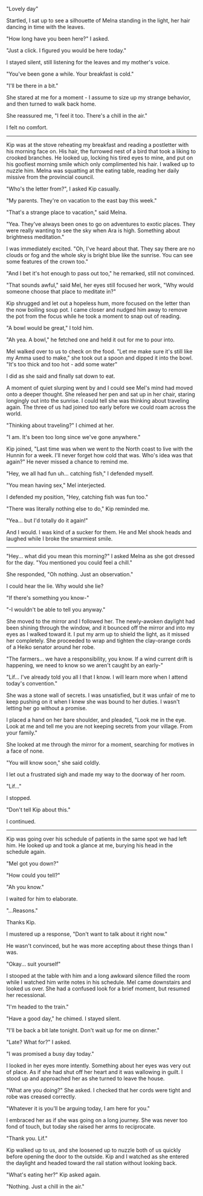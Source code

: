   "Lovely day"

  Startled, I sat up to see a silhouette of Melna standing in the light, her hair dancing in time with the leaves.

  "How long have you been here?" I asked.

  "Just a click. I figured you would be here today."

  I stayed silent, still listening for the leaves and my mother's voice.

  "You've been gone a while. Your breakfast is cold."

  "I'll be there in a bit."

  She stared at me for a moment - I assume to size up my strange behavior, and then turned to walk back home.

  She reassured me, "I feel it too. There's a chill in the air."

  I felt no comfort.



*************



  Kip was at the stove reheating my breakfast and reading a postletter with his morning face on. His hair, the furrowed nest of a bird that took a liking to crooked branches. He looked up, locking his tired eyes to mine, and put on his goofiest morning smile which only complimented his hair. I walked up to nuzzle him. Melna was squatting at the eating table, reading her daily missive from the provincial council.

  "Who's the letter from?", I asked Kip casually.

  "My parents. They're on vacation to the east bay this week."

  "That's a strange place to vacation," said Melna.

  "Yea. They've always been ones to go on adventures to exotic places. They were really wanting to see the sky when Ara is high. Something about brightness meditation."

  I was immediately excited. "Oh, I've heard about that. They say there are no clouds or fog and the whole sky is bright blue like the sunrise. You can see some features of the crown too."

  "And I bet it's hot enough to pass out too," he remarked, still not convinced.

  "That sounds awful," said Mel, her eyes still focused her work, "Why would someone choose that place to meditate in?"

  Kip shrugged and let out a hopeless hum, more focused on the letter than the now boiling soup pot. I came closer and nudged him away to remove the pot from the focus while he took a moment to snap out of reading.

  "A bowl would be great," I told him.

  "Ah yea. A bowl," he fetched one and held it out for me to pour into.

  Mel walked over to us to check on the food. "Let me make sure it's still like my Amma used to make," she took out a spoon and dipped it into the bowl. "It's too thick and too hot - add some water"

  I did as she said and finally sat down to eat.

  A moment of quiet slurping went by and I could see Mel's mind had moved onto a deeper thought. She released her pen and sat up in her chair, staring longingly out into the sunrise. I could tell she was thinking about traveling again. The three of us had joined too early before we could roam across the world.

  "Thinking about traveling?" I chimed at her.

  "I am. It's been too long since we've gone anywhere."

  Kip joined, "Last time was when we went to the North coast to live with the Hunnin for a week. I'll never forget how cold that was. Who's idea was that again?" He never missed a chance to remind me.

  "Hey, we all had fun uh... catching fish," I defended myself.

  "You mean having sex," Mel interjected.

  I defended my position, "Hey, catching fish was fun too."

  "There was literally nothing else to do," Kip reminded me.

  "Yea... but I'd totally do it again!"

  And I would. I was kind of a sucker for them. He and Mel shook heads and laughed while I broke the smarmiest smile.



********



  "Hey... what did you mean this morning?" I asked Melna as she got dressed for the day. "You mentioned you could feel a chill."

  She responded, "Oh nothing. Just an observation."

  I could hear the lie. Why would she lie?

  "If there's something you know-"

  "-I wouldn't be able to tell you anyway."

  She moved to the mirror and I followed her. The newly-awoken daylight had been shining through the window, and it bounced off the mirror and into my eyes as I walked toward it. I put my arm up to shield the light, as it missed her completely. She proceeded to wrap and tighten the clay-orange cords of a Heiko senator around her robe.

  "The farmers... we have a responsibility, you know. If a wind current drift is happening, we need to know so we aren't caught by an early-"

  "Lif... I've already told you all I that I know. I will learn more when I attend today's convention."

  She was a stone wall of secrets. I was unsatisfied, but it was unfair of me to keep pushing on it when I knew she was bound to her duties. I wasn't letting her go without a promise.

  I placed a hand on her bare shoulder, and pleaded, "Look me in the eye. Look at me and tell me you are not keeping secrets from your village. From your family."

  She looked at me through the mirror for a moment, searching for motives in a face of none.

  "You will know soon," she said coldly.

  I let out a frustrated sigh and made my way to the doorway of her room.

  "Lif..."

  I stopped.

  "Don't tell Kip about this."

  I continued.



  ********



  Kip was going over his schedule of patients in the same spot we had left him. He looked up and took a glance at me, burying his head in the schedule again.

  "Mel got you down?"

  "How could you tell?"

  "Ah you know."

  I waited for him to elaborate.

  "...Reasons."

  Thanks Kip.

  I mustered up a response, "Don't want to talk about it right now."

  He wasn't convinced, but he was more accepting about these things than I was.

  "Okay... suit yourself"

  I stooped at the table with him and a long awkward silence filled the room while I watched him write notes in his schedule. Mel came downstairs and looked us over. She had a confused look for a brief moment, but resumed her recessional.

  "I'm headed to the train."

  "Have a good day," he chimed. I stayed silent.

  "I'll be back a bit late tonight. Don't wait up for me on dinner."

  "Late? What for?" I asked.

  "I was promised a busy day today."

  I looked in her eyes more intently. Something about her eyes was very out of place. As if she had shut off her heart and it was wallowing in guilt. I stood up and approached her as she turned to leave the house.

  "What are you doing?" She asked. I checked that her cords were tight and robe was creased correctly.

  "Whatever it is you'll be arguing today, I am here for you."

  I embraced her as if she was going on a long journey. She was never too fond of touch, but today she raised her arms to reciprocate.

  "Thank you. Lif."

  Kip walked up to us, and she loosened up to nuzzle both of us quickly before opening the door to the outside. Kip and I watched as she entered the daylight and headed toward the rail station without looking back.

  "What's eating her?" Kip asked again.

  "Nothing. Just a chill in the air."
